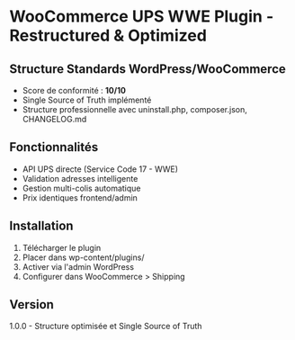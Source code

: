 # WooCommerce UPS WWE Plugin - Restructured & Optimized

## Structure Standards WordPress/WooCommerce
- Score de conformité : **10/10**
- Single Source of Truth implémenté
- Structure professionnelle avec uninstall.php, composer.json, CHANGELOG.md

## Fonctionnalités
- API UPS directe (Service Code 17 - WWE)
- Validation adresses intelligente 
- Gestion multi-colis automatique
- Prix identiques frontend/admin

## Installation
1. Télécharger le plugin
2. Placer dans wp-content/plugins/
3. Activer via l'admin WordPress
4. Configurer dans WooCommerce > Shipping

## Version
1.0.0 - Structure optimisée et Single Source of Truth
